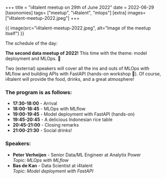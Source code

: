 +++
title = "i4talent meetup on 29th of June 2022"
date = 2022-06-29
[taxonomies]
tags= ["meetup", "i4talent", "mlops"]
[extra]
images= ["i4talent-meetup-2022.jpeg"]
+++


{{ image(src="i4talent-meetup-2022.jpeg", alt="Image of the meetup itself") }}

The schedule of the day:


**The second data meetup of 2022!** This time with the theme: model deployment and MLOps. 👀

Two (external) speakers will cover all the ins and outs of MLOps with MLflow and building APIs with FastAPI (hands-on workshop 🦾). Of course, i4talent will provide the food, drinks, and a great atmosphere!

### The program is as follows:
- **17:30-18:00** - Arrival
- **18:00-18:45** - MLOps with MLflow
- **19:00-19:45** - Model deployment with FastAPI (hands-on)
- **19:45-20:45** - A delicious Indonesian rice table
- **20:45-21:00** - Closing remarks
- **21:00-21:30** - Social drinks!

### Speakers:
- **Peter Verheijen** - Senior Data/ML Engineer at Analytix Power  
  _Topic: MLOps with MLflow_
- **Bas de Kan** - Data Scientist at i4talent  
  _Topic: Model deployment with FastAPI_
